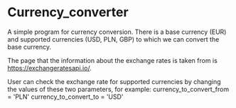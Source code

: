 # Currency_converter
A simple program for currency conversion. 
There is a base currency (EUR) and supported currencies (USD, PLN, GBP) to which we can convert the base currency.

The page that the information about the exchange rates is taken from is https://exchangeratesapi.io/. 

User can check the exchange rate for supported currencies by changing the values of these two parameters, for example:
    currency_to_convert_from = 'PLN'
    currency_to_convert_to = 'USD'

